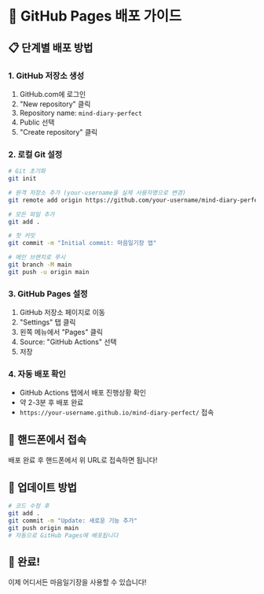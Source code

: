 # 🚀 GitHub Pages 배포 가이드

## 📋 **단계별 배포 방법**

### 1. **GitHub 저장소 생성**
1. GitHub.com에 로그인
2. "New repository" 클릭
3. Repository name: `mind-diary-perfect`
4. Public 선택
5. "Create repository" 클릭

### 2. **로컬 Git 설정**
```bash
# Git 초기화
git init

# 원격 저장소 추가 (your-username을 실제 사용자명으로 변경)
git remote add origin https://github.com/your-username/mind-diary-perfect.git

# 모든 파일 추가
git add .

# 첫 커밋
git commit -m "Initial commit: 마음일기장 앱"

# 메인 브랜치로 푸시
git branch -M main
git push -u origin main
```

### 3. **GitHub Pages 설정**
1. GitHub 저장소 페이지로 이동
2. "Settings" 탭 클릭
3. 왼쪽 메뉴에서 "Pages" 클릭
4. Source: "GitHub Actions" 선택
5. 저장

### 4. **자동 배포 확인**
- GitHub Actions 탭에서 배포 진행상황 확인
- 약 2-3분 후 배포 완료
- `https://your-username.github.io/mind-diary-perfect/` 접속

## 📱 **핸드폰에서 접속**
배포 완료 후 핸드폰에서 위 URL로 접속하면 됩니다!

## 🔄 **업데이트 방법**
```bash
# 코드 수정 후
git add .
git commit -m "Update: 새로운 기능 추가"
git push origin main
# 자동으로 GitHub Pages에 배포됩니다
```

## 🎉 **완료!**
이제 어디서든 마음일기장을 사용할 수 있습니다!
